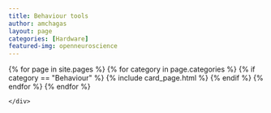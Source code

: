 ```yaml
---
title: Behaviour tools
author: amchagas
layout: page
categories: [Hardware]
featured-img: openneuroscience
---
```


<section class="blog">
  <div class="container">
    <div class="post-list" itemscope="" itemtype="http://schema.org/Blog">
      {% for page in site.pages %}
        {% for category in page.categories %}
          {% if category == "Behaviour" %}
            {% include card_page.html %}
          {% endif %}
        {% endfor %}
      {% endfor %}


    </div>
  </div>
</section>

